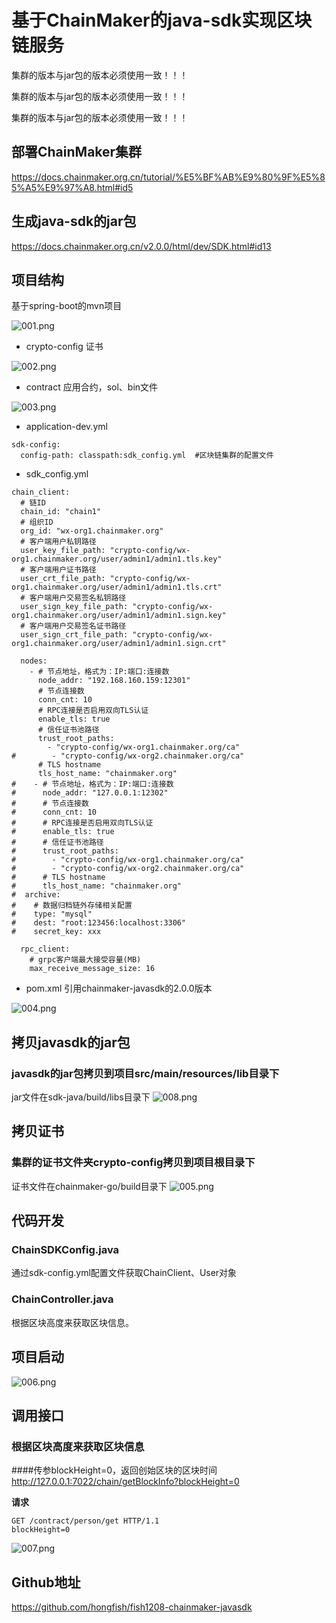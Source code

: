 # 基于ChainMaker的java-sdk实现区块链服务
集群的版本与jar包的版本必须使用一致！！！

集群的版本与jar包的版本必须使用一致！！！

集群的版本与jar包的版本必须使用一致！！！

## 部署ChainMaker集群
https://docs.chainmaker.org.cn/tutorial/%E5%BF%AB%E9%80%9F%E5%85%A5%E9%97%A8.html#id5

## 生成java-sdk的jar包
https://docs.chainmaker.org.cn/v2.0.0/html/dev/SDK.html#id13

## 项目结构
基于spring-boot的mvn项目

![001.png](https://github.com/hongfish/fish1208-chainmaker-javasdk/blob/master/src/main/resources/image/001.png)
* crypto-config   证书

![002.png](https://github.com/hongfish/fish1208-chainmaker-javasdk/blob/master/src/main/resources/image/002.png)
* contract 应用合约，sol、bin文件

![003.png](https://github.com/hongfish/fish1208-chainmaker-javasdk/blob/master/src/main/resources/image/003.png)
* application-dev.yml
```
sdk-config:
  config-path: classpath:sdk_config.yml  #区块链集群的配置文件
```

* sdk_config.yml 
```
chain_client:
  # 链ID
  chain_id: "chain1"
  # 组织ID
  org_id: "wx-org1.chainmaker.org"
  # 客户端用户私钥路径
  user_key_file_path: "crypto-config/wx-org1.chainmaker.org/user/admin1/admin1.tls.key"
  # 客户端用户证书路径
  user_crt_file_path: "crypto-config/wx-org1.chainmaker.org/user/admin1/admin1.tls.crt"
  # 客户端用户交易签名私钥路径
  user_sign_key_file_path: "crypto-config/wx-org1.chainmaker.org/user/admin1/admin1.sign.key"
  # 客户端用户交易签名证书路径
  user_sign_crt_file_path: "crypto-config/wx-org1.chainmaker.org/user/admin1/admin1.sign.crt"

  nodes:
    - # 节点地址，格式为：IP:端口:连接数
      node_addr: "192.168.160.159:12301"
      # 节点连接数
      conn_cnt: 10
      # RPC连接是否启用双向TLS认证
      enable_tls: true
      # 信任证书池路径
      trust_root_paths:
        - "crypto-config/wx-org1.chainmaker.org/ca"
#        - "crypto-config/wx-org2.chainmaker.org/ca"
      # TLS hostname
      tls_host_name: "chainmaker.org"
#    - # 节点地址，格式为：IP:端口:连接数
#      node_addr: "127.0.0.1:12302"
#      # 节点连接数
#      conn_cnt: 10
#      # RPC连接是否启用双向TLS认证
#      enable_tls: true
#      # 信任证书池路径
#      trust_root_paths:
#        - "crypto-config/wx-org1.chainmaker.org/ca"
#        - "crypto-config/wx-org2.chainmaker.org/ca"
#      # TLS hostname
#      tls_host_name: "chainmaker.org"
#  archive:
#    # 数据归档链外存储相关配置
#    type: "mysql"
#    dest: "root:123456:localhost:3306"
#    secret_key: xxx

  rpc_client:
    # grpc客户端最大接受容量(MB)
    max_receive_message_size: 16
```

* pom.xml
引用chainmaker-javasdk的2.0.0版本

![004.png](https://github.com/hongfish/fish1208-chainmaker-javasdk/blob/master/src/main/resources/image/004.png)

## 拷贝javasdk的jar包
### javasdk的jar包拷贝到项目src/main/resources/lib目录下
jar文件在sdk-java/build/libs目录下
![008.png](https://github.com/hongfish/fish1208-chainmaker-javasdk/blob/master/src/main/resources/image/008.png)

## 拷贝证书
### 集群的证书文件夹crypto-config拷贝到项目根目录下
证书文件在chainmaker-go/build目录下
![005.png](https://github.com/hongfish/fish1208-chainmaker-javasdk/blob/master/src/main/resources/image/005.png)

## 代码开发
### ChainSDKConfig.java
通过sdk-config.yml配置文件获取ChainClient、User对象

### ChainController.java
根据区块高度来获取区块信息。

## 项目启动
![006.png](https://github.com/hongfish/fish1208-chainmaker-javasdk/blob/master/src/main/resources/image/006.png)

## 调用接口
### 根据区块高度来获取区块信息
####传参blockHeight=0，返回创始区块的区块时间
http://127.0.0.1:7022/chain/getBlockInfo?blockHeight=0

**请求**
```$xslt
GET /contract/person/get HTTP/1.1  
blockHeight=0
```
![007.png](https://github.com/hongfish/fish1208-chainmaker-javasdk/blob/master/src/main/resources/image/007.png)

## Github地址
https://github.com/hongfish/fish1208-chainmaker-javasdk
